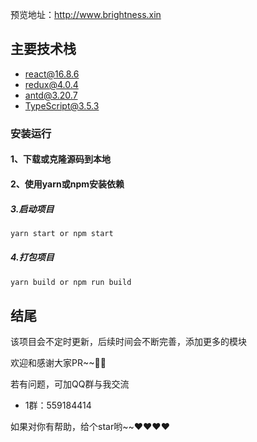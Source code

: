 预览地址：http://www.brightness.xin

## 主要技术栈

- react@16.8.6
- redux@4.0.4
- antd@3.20.7
- TypeScript@3.5.3

### 安装运行
#### 1、下载或克隆源码到本地
#### 2、使用yarn或npm安装依赖
##### 3.启动项目
```js
yarn start or npm start
```
##### 4.打包项目
```js
yarn build or npm run build
```
## 结尾
该项目会不定时更新，后续时间会不断完善，添加更多的模块

欢迎和感谢大家PR~~👏👏

若有问题，可加QQ群与我交流

- 1群：559184414

如果对你有帮助，给个star哟~~❤️❤️❤️❤️